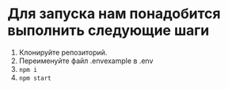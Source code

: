 # Для запуска нам понадобится выполнить следующие шаги

1. Клонируйте репозиторий.
2. Переименуйте файл .envexample в .env
3. `npm i`
4. `npm start`
